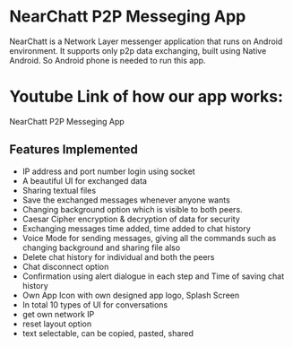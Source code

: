 # NearChatt P2P Messeging App
NearChatt is a Network Layer messenger application that runs on Android environment. It supports only p2p data exchanging, built using Native Android. So Android phone is needed to run this app.

# Youtube Link of how our app works:
NearChatt P2P Messeging App 

## Features Implemented
- IP address and port number login using socket
- A beautiful UI for exchanged data
- Sharing textual files
- Save the exchanged messages whenever anyone wants
- Changing background option which is visible to both peers.
- Caesar Cipher encryption & decryption of data for security
- Exchanging messages time added, time added to chat history
- Voice Mode for sending messages, giving all the commands such as changing background and sharing file also
- Delete chat history for individual and both the peers
- Chat disconnect option
- Confirmation using alert dialogue in each step and Time of saving chat history
- Own App Icon with own  designed app logo, Splash Screen
- In total 10 types of UI for conversations
- get own network IP
- reset layout option
- text selectable, can be copied, pasted, shared

